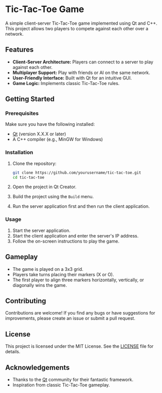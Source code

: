 # Tic-Tac-Toe Game

A simple client-server Tic-Tac-Toe game implemented using Qt and C++. This project allows two players to compete against each other over a network. 

## Features

- **Client-Server Architecture:** Players can connect to a server to play against each other.
- **Multiplayer Support:** Play with friends or AI on the same network.
- **User-Friendly Interface:** Built with Qt for an intuitive GUI.
- **Game Logic:** Implements classic Tic-Tac-Toe rules.

## Getting Started

### Prerequisites

Make sure you have the following installed:

- [Qt](https://www.qt.io/download) (version X.X.X or later)
- A C++ compiler (e.g., MinGW for Windows)

### Installation

1. Clone the repository:
   ```bash
   git clone https://github.com/yourusername/tic-tac-toe.git
   cd tic-tac-toe
   ```

2. Open the project in Qt Creator.

3. Build the project using the `Build` menu.

4. Run the server application first and then run the client application.

### Usage

1. Start the server application.
2. Start the client application and enter the server's IP address.
3. Follow the on-screen instructions to play the game.

## Gameplay

- The game is played on a 3x3 grid.
- Players take turns placing their markers (X or O).
- The first player to align three markers horizontally, vertically, or diagonally wins the game.

## Contributing

Contributions are welcome! If you find any bugs or have suggestions for improvements, please create an issue or submit a pull request.

## License

This project is licensed under the MIT License. See the [LICENSE](LICENSE) file for details.

## Acknowledgements

- Thanks to the [Qt](https://www.qt.io/) community for their fantastic framework.
- Inspiration from classic Tic-Tac-Toe gameplay.
